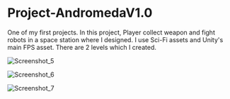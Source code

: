 # Project-AndromedaV1.0

One of my first projects. In this project, Player collect weapon and fight robots in a space station where I designed. I use Sci-Fi assets and Unity's main FPS asset. There are 2 levels which I created.

![Screenshot_5](https://user-images.githubusercontent.com/88538924/236847738-b37e67d4-1a76-4ee4-b210-7d571cfd323b.png)

![Screenshot_6](https://user-images.githubusercontent.com/88538924/236847746-697edbcc-891a-430a-a3d1-cbbb00710fd1.png)

![Screenshot_7](https://user-images.githubusercontent.com/88538924/236847748-cd879a51-5df9-4f07-8635-c6f05fd21543.png)
